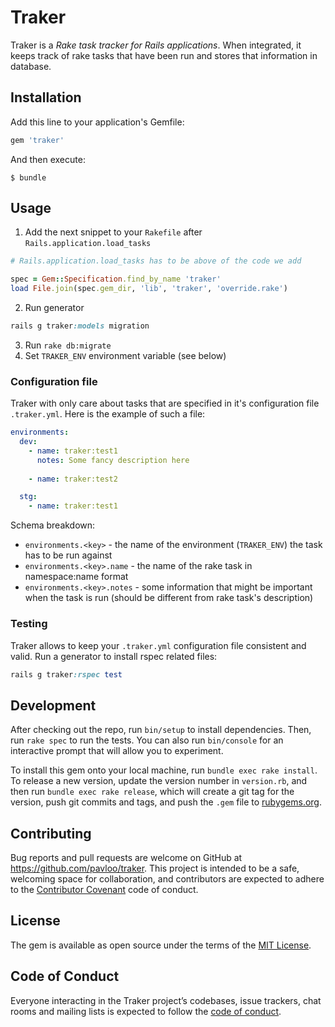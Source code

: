 # Traker

Traker is a *Rake task tracker for Rails applications*. When integrated, it keeps track of rake tasks that have been run and stores that information in database.

## Installation

Add this line to your application's Gemfile:

```ruby
gem 'traker'
```

And then execute:

    $ bundle

## Usage
1. Add the next snippet to your `Rakefile` after `Rails.application.load_tasks`

```ruby
# Rails.application.load_tasks has to be above of the code we add

spec = Gem::Specification.find_by_name 'traker'
load File.join(spec.gem_dir, 'lib', 'traker', 'override.rake')
```

2. Run generator

``` ruby
rails g traker:models migration
```

3. Run `rake db:migrate`
4. Set `TRAKER_ENV` environment variable (see below)

### Configuration file
Traker with only care about tasks that are specified in it's configuration file `.traker.yml`. Here is the example of such a file:

``` yml
environments:
  dev:
    - name: traker:test1
      notes: Some fancy description here
    
    - name: traker:test2

  stg:
    - name: traker:test1
```
Schema breakdown:
* `environments.<key>` - the name of the environment (`TRAKER_ENV`) the task has to be run against
* `environments.<key>.name` - the name of the rake task in namespace:name format
* `environments.<key>.notes` - some information that might be important when the task is run (should be different from rake task's description)

### Testing

Traker allows to keep your `.traker.yml` configuration file consistent and valid. Run a generator to install rspec related files:

``` ruby
rails g traker:rspec test
```

## Development

After checking out the repo, run `bin/setup` to install dependencies. Then, run `rake spec` to run the tests. You can also run `bin/console` for an interactive prompt that will allow you to experiment.

To install this gem onto your local machine, run `bundle exec rake install`. To release a new version, update the version number in `version.rb`, and then run `bundle exec rake release`, which will create a git tag for the version, push git commits and tags, and push the `.gem` file to [rubygems.org](https://rubygems.org).

## Contributing

Bug reports and pull requests are welcome on GitHub at https://github.com/pavloo/traker. This project is intended to be a safe, welcoming space for collaboration, and contributors are expected to adhere to the [Contributor Covenant](http://contributor-covenant.org) code of conduct.

## License

The gem is available as open source under the terms of the [MIT License](https://opensource.org/licenses/MIT).

## Code of Conduct

Everyone interacting in the Traker project’s codebases, issue trackers, chat rooms and mailing lists is expected to follow the [code of conduct](https://github.com/pavloo/traker/blob/master/CODE_OF_CONDUCT.md).
